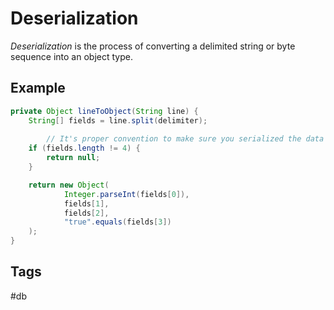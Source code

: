 # Deserialization
*Deserialization* is the process of converting a delimited string or byte sequence 
into an object type.  

## Example 
```java
private Object lineToObject(String line) {
    String[] fields = line.split(delimiter);
		
		// It's proper convention to make sure you serialized the data properly. In this case, we expect 4 attributes.  
    if (fields.length != 4) { 
        return null;
    }

    return new Object(
            Integer.parseInt(fields[0]),
            fields[1],
            fields[2],
            "true".equals(fields[3])
    );
}
```
## Tags
#db
